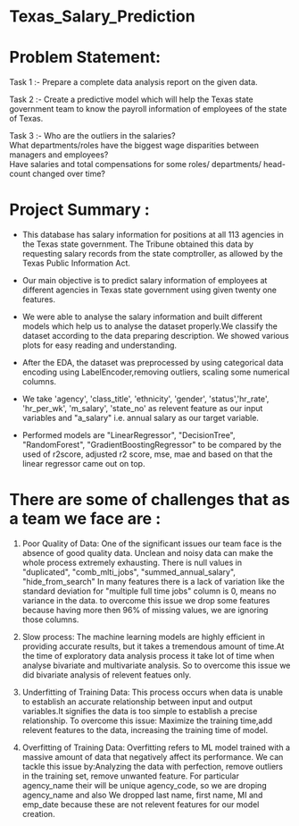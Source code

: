 # Texas_Salary_Prediction

# Problem Statement:
Task 1 :- Prepare a complete data analysis report on the given data.

Task 2 :- Create a predictive model which will help the Texas state government team to know the payroll information of employees of the state of Texas.

Task 3 :- Who are the outliers in the salaries?     
What departments/roles have the biggest wage disparities between managers and employees?    
Have salaries and total compensations for some roles/ departments/ head-count changed over time?

# Project Summary :
- This database has salary information for positions at all 113 agencies in the Texas state government. The Tribune obtained this data by requesting salary records from the state comptroller, as allowed by the Texas Public Information Act.

- Our main objective is to predict salary information of employees at different agencies in Texas state government using given twenty one features.

- We were able to analyse the salary information and built different models which help us to analyse the dataset properly.We classify the dataset according to the data preparing description. We showed various plots for easy reading and understanding.

- After the EDA, the dataset was preprocessed by using categorical data encoding using LabelEncoder,removing outliers, scaling some numerical columns.

- We take 'agency', 'class_title', 'ethnicity', 'gender', 'status','hr_rate', 'hr_per_wk', 'm_salary', 'state_no' as relevent feature as our input variables and "a_salary" i.e. annual salary as our target variable.

- Performed models are "LinearRegressor", "DecisionTree", "RandomForest", "GradientBoostingRegressor" to be compared by the used of r2score, adjusted r2 score, mse, mae and based on that the linear regressor came out on top.

# There are some of challenges that as a team we face are :
1) Poor Quality of Data:
One of the significant issues our team face is the absence of good quality data. Unclean and noisy data can make the whole process extremely exhausting. There is null values in "duplicated", "comb_mlti_jobs", "summed_annual_salary", "hide_from_search" In many features there is a lack of variation like the standard deviation for "multiple full time jobs" column is 0, means no variance in the data.
to overcome this issue we drop some features because having more then 96% of missing values, we are ignoring those columns.

2) Slow process:
The machine learning models are highly efficient in providing accurate results, but it takes a tremendous amount of time.At the time of exploratory data analysis process it take lot of time when analyse bivariate and multivariate analysis.
So to overcome this issue we did bivariate analysis of relevent featues only.

3) Underfitting of Training Data:
This process occurs when data is unable to establish an accurate relationship between input and output variables.It signifies the data is too simple to establish a precise relationship.
To overcome this issue: Maximize the training time,add relevent features to the data, increasing the training time of model.

4) Overfitting of Training Data:
Overfitting refers to ML model trained with a massive amount of data that negatively affect its performance.
We can tackle this issue by:Analyzing the data with perfection, remove outliers in the training set, remove unwanted feature.
For particular agency_name their will be unique agency_code, so we are droping agency_name and also We dropped last name, first name, MI and emp_date because these are not relevent features for our model creation.
